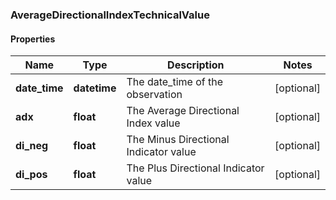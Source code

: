 ### AverageDirectionalIndexTechnicalValue

#### Properties
Name | Type | Description | Notes
------------ | ------------- | ------------- | -------------
**date_time** | **datetime** | The date_time of the observation | [optional] 
**adx** | **float** | The Average Directional Index value | [optional] 
**di_neg** | **float** | The Minus Directional Indicator value | [optional] 
**di_pos** | **float** | The Plus Directional Indicator value | [optional] 



